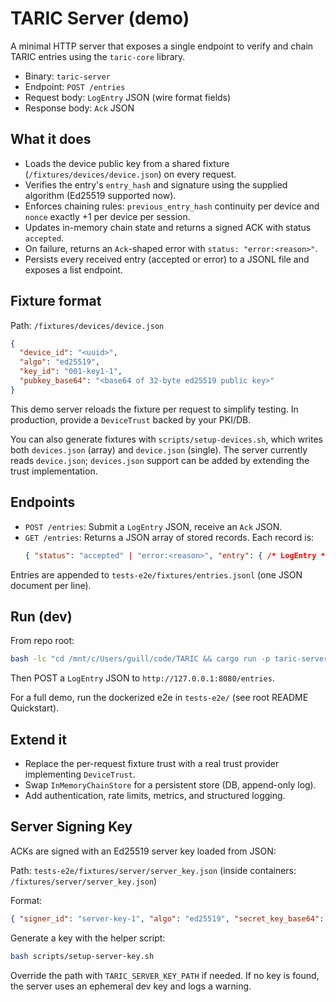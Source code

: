 # TARIC Server (demo)

A minimal HTTP server that exposes a single endpoint to verify and chain TARIC entries using the `taric-core` library.

- Binary: `taric-server`
- Endpoint: `POST /entries`
- Request body: `LogEntry` JSON (wire format fields)
- Response body: `Ack` JSON

## What it does

- Loads the device public key from a shared fixture (`/fixtures/devices/device.json`) on every request.
- Verifies the entry's `entry_hash` and signature using the supplied algorithm (Ed25519 supported now).
- Enforces chaining rules: `previous_entry_hash` continuity per device and `nonce` exactly +1 per device per session.
- Updates in-memory chain state and returns a signed ACK with status `accepted`.
- On failure, returns an `Ack`-shaped error with `status: "error:<reason>"`.
 - Persists every received entry (accepted or error) to a JSONL file and exposes a list endpoint.

## Fixture format

Path: `/fixtures/devices/device.json`
```json
{
  "device_id": "<uuid>",
  "algo": "ed25519",
  "key_id": "001-key1-1",
  "pubkey_base64": "<base64 of 32-byte ed25519 public key>"
}
```

This demo server reloads the fixture per request to simplify testing. In production, provide a `DeviceTrust` backed by your PKI/DB.

You can also generate fixtures with `scripts/setup-devices.sh`, which writes both `devices.json` (array) and `device.json` (single). The server currently reads `device.json`; `devices.json` support can be added by extending the trust implementation.

## Endpoints

- `POST /entries`: Submit a `LogEntry` JSON, receive an `Ack` JSON.
- `GET /entries`: Returns a JSON array of stored records. Each record is:
  ```json
  { "status": "accepted" | "error:<reason>", "entry": { /* LogEntry */ }, "recorded_at": <unix_ts> }
  ```

Entries are appended to `tests-e2e/fixtures/entries.jsonl` (one JSON document per line).

## Run (dev)

From repo root:
```bash
bash -lc "cd /mnt/c/Users/guill/code/TARIC && cargo run -p taric-server"
```
Then POST a `LogEntry` JSON to `http://127.0.0.1:8080/entries`.

For a full demo, run the dockerized e2e in `tests-e2e/` (see root README Quickstart).

## Extend it

- Replace the per-request fixture trust with a real trust provider implementing `DeviceTrust`.
- Swap `InMemoryChainStore` for a persistent store (DB, append-only log).
- Add authentication, rate limits, metrics, and structured logging.

## Server Signing Key

ACKs are signed with an Ed25519 server key loaded from JSON:

Path: `tests-e2e/fixtures/server/server_key.json` (inside containers: `/fixtures/server/server_key.json`)

Format:
```json
{ "signer_id": "server-key-1", "algo": "ed25519", "secret_key_base64": "<32-byte seed in base64>" }
```

Generate a key with the helper script:
```bash
bash scripts/setup-server-key.sh
```

Override the path with `TARIC_SERVER_KEY_PATH` if needed. If no key is found, the server uses an ephemeral dev key and logs a warning.
